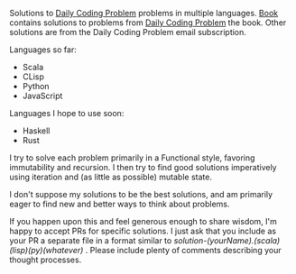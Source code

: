 Solutions to [Daily Coding Problem](https://www.dailycodingproblem.com/) problems in multiple languages. [Book](https://github.com/paulhirschi/dailyCodingProblem/tree/master/book/) contains solutions to problems from [Daily Coding Problem](https://www.amazon.com/dp/1793296634/ref=cm_sw_em_r_mt_dp_U_JTTOEbDZV6EWC) the book. Other solutions are from the Daily Coding Problem email subscription.

Languages so far:
* Scala
* CLisp
* Python
* JavaScript

Languages I hope to use soon:
* Haskell
* Rust

I try to solve each problem primarily in a Functional style, favoring immutability and recursion. I then try to find good solutions imperatively using iteration and (as little as possible) mutable state.

I don't suppose my solutions to be the best solutions, and am primarily eager to find new and better ways to think about problems.

If you happen upon this and feel generous enough to share wisdom, I'm happy to accept PRs for specific solutions. I just ask that you include as your PR a separate file in a format similar to *solution-(yourName).(scala)(lisp)(py)(whatever)* . Please include plenty of comments describing your thought processes.
